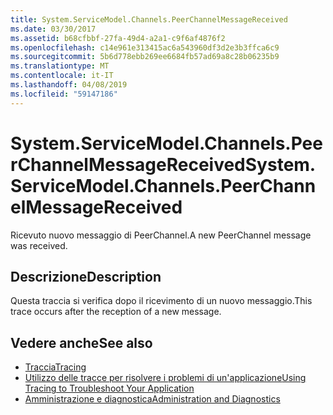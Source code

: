 ```yaml
---
title: System.ServiceModel.Channels.PeerChannelMessageReceived
ms.date: 03/30/2017
ms.assetid: b68cfbbf-27fa-49d4-a2a1-c9f6af4876f2
ms.openlocfilehash: c14e961e313415ac6a543960df3d2e3b3ffca6c9
ms.sourcegitcommit: 5b6d778ebb269ee6684fb57ad69a8c28b06235b9
ms.translationtype: MT
ms.contentlocale: it-IT
ms.lasthandoff: 04/08/2019
ms.locfileid: "59147186"
---
```

# <a name="systemservicemodelchannelspeerchannelmessagereceived"></a><span data-ttu-id="f35e5-102">System.ServiceModel.Channels.PeerChannelMessageReceived</span><span class="sxs-lookup"><span data-stu-id="f35e5-102">System.ServiceModel.Channels.PeerChannelMessageReceived</span></span>
<span data-ttu-id="f35e5-103">Ricevuto nuovo messaggio di PeerChannel.</span><span class="sxs-lookup"><span data-stu-id="f35e5-103">A new PeerChannel message was received.</span></span>  
  
## <a name="description"></a><span data-ttu-id="f35e5-104">Descrizione</span><span class="sxs-lookup"><span data-stu-id="f35e5-104">Description</span></span>  
 <span data-ttu-id="f35e5-105">Questa traccia si verifica dopo il ricevimento di un nuovo messaggio.</span><span class="sxs-lookup"><span data-stu-id="f35e5-105">This trace occurs after the reception of a new message.</span></span>  
  
## <a name="see-also"></a><span data-ttu-id="f35e5-106">Vedere anche</span><span class="sxs-lookup"><span data-stu-id="f35e5-106">See also</span></span>

- [<span data-ttu-id="f35e5-107">Traccia</span><span class="sxs-lookup"><span data-stu-id="f35e5-107">Tracing</span></span>](../../../../../docs/framework/wcf/diagnostics/tracing/index.md)
- [<span data-ttu-id="f35e5-108">Utilizzo delle tracce per risolvere i problemi di un'applicazione</span><span class="sxs-lookup"><span data-stu-id="f35e5-108">Using Tracing to Troubleshoot Your Application</span></span>](../../../../../docs/framework/wcf/diagnostics/tracing/using-tracing-to-troubleshoot-your-application.md)
- [<span data-ttu-id="f35e5-109">Amministrazione e diagnostica</span><span class="sxs-lookup"><span data-stu-id="f35e5-109">Administration and Diagnostics</span></span>](../../../../../docs/framework/wcf/diagnostics/index.md)
